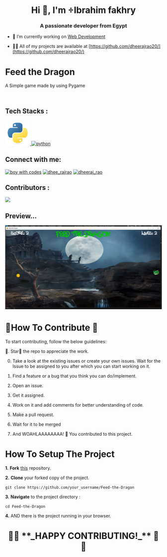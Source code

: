 <h1 align="center">Hi 👋, I'm ÷Ibrahim fakhry</h1>
<h3 align="center">A passionate developer from Egypt</h3>

- 🔭 I’m currently working on [Web Development](https://www.youtube.com/channel/UCHUZS2VgprpnN1dtLqb6ABA)

- 👨‍💻 All of my projects are available at [https://github.com/dheerajrao20/](https://github.com/dheerajrao20/)
# Feed the Dragon
A Simple game made by using Pygame 

 
<br>
<h2 align="left"> Tech Stacks :</h2>
<p align="left"> <a href="https://www.python.org" target="_blank" rel="noreferrer"> <img src="https://raw.githubusercontent.com/devicons/devicon/master/icons/python/python-original.svg" alt="python" width="80" height="80"/> </a>
<a href="https://www.pygame.org" target="_blank" rel="noreferrer"> <img src="https://camo.githubusercontent.com/1971c0a4f776fb5351c765c37e59630c83cabd52/68747470733a2f2f7777772e707967616d652e6f72672f696d616765732f6c6f676f2e706e67" alt="python" width="180" height="80"/> </a> </p>
  <h2 align="left">Connect with me:</h2>
<p align="left">
  <a href="https://www.youtube.com/channel/UCHUZS2VgprpnN1dtLqb6ABA" target="blank"><img align="center" src="https://raw.githubusercontent.com/rahuldkjain/github-profile-readme-generator/master/src/images/icons/Social/youtube.svg" alt="boy with codes" height="60" width="80" /></a> 
<a href="https://instagram.com/dhee_rajrao" target="blank"><img align="center" src="https://raw.githubusercontent.com/rahuldkjain/github-profile-readme-generator/master/src/images/icons/Social/instagram.svg" alt="dhee_rajrao" height="60" width="80" /></a>
<a href="https://codeforces.com/profile/dheeraj_rao" target="blank"><img align="center" src="https://raw.githubusercontent.com/rahuldkjain/github-profile-readme-generator/master/src/images/icons/Social/codeforces.svg" alt="dheeraj_rao" height="60" width="80" /></a>
</p>
<h2 align="left">Contributors :</h2>
<a href="https://github.com/dheerajrao20/Feed-the-Dragon/graphs/contributors">
    <img src="https://contrib.rocks/image?repo=dheerajrao20/Feed-the-Dragon" />
  </a>
  
  <h2>Preview...</h2>
  <img src="https://github.com/dheerajrao20/Feed-the-Dragon/blob/main/screenshot.png?raw=true" />
  
# 🎇How To Contribute 🎇

To start contributing, follow the below guidelines:

🌟. Star🌟 the repo to appreciate the work.

0. Take a look at the existing issues or create your own issues. Wait for the Issue to be assigned to you after which you can start working on it.

1. Find a feature or a bug that you think you can do/implement.

2. Open an issue.

3. Get it assigned.

4. Work on it and add comments for better understanding of code.

5. Make a pull request.

6. Wait for it to be merged

7. And WOAHLAAAAAAAA! 🎉 You contributed to this project.

# How To Setup The Project

**1.** **Fork** [this](https://github.com/dheerajrao20/Feed-the-Dragon) repository.

**2.** **Clone** your forked copy of the project.

```
git clone https://github.com/your_username/Feed-the-Dragon
```

**3.** **Navigate** to the project directory :

```
cd Feed-the-Dragon
```

**4.** AND there is the project running in your browser.

<h1 align="center">🎉🎉 **_HAPPY CONTRIBUTING!_** 🎉🎉 </h1>
